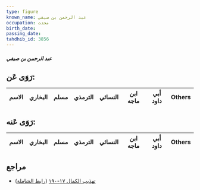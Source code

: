 ```yaml
---
type: figure
known_name: عبد الرحمن بن صيفي
occupation: محدث
birth_date:
passing_date:
tahdhib_id: 3856
---
```

##### عبد الرحمن بن صيفي

## رَوَى عَن:
| الاسم | البخاري | مسلم | الترمذي | النسائي | ابن ماجه | أبي داود | Others |
| ----- | ------- | ---- | ------- | ------- | -------- | -------- | ------ |
## رَوَى عَنه:
| الاسم | البخاري | مسلم | الترمذي | النسائي | ابن ماجه | أبي داود | Others |
| ----- | ------- | ---- | ------- | ------- | -------- | -------- | ------ |
## مراجع
- [تهذيب الكمال ١٧-١٩٠](obsidian://open?vault=Tahdhib-al-Kamal&file=Figures/٣٨٥٦-عبد%20الرحمن%20بن%20صيفي) ([رابط الشاملة](https://shamela.ws/book/3722/8740))